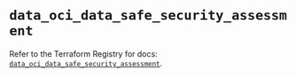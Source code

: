 # `data_oci_data_safe_security_assessment`

Refer to the Terraform Registry for docs: [`data_oci_data_safe_security_assessment`](https://registry.terraform.io/providers/hashicorp/oci/7.19.0/docs/data-sources/data_safe_security_assessment).

